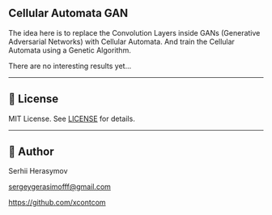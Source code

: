 ## Cellular Automata GAN

The idea here is to replace the Convolution Layers inside GANs (Generative Adversarial Networks) with Cellular Automata. And train the Cellular Automata using a Genetic Algorithm.

There are no interesting results yet...

---

## 📄 License

MIT License. See [LICENSE](LICENSE) for details.

---

## 👤 Author

Serhii Herasymov  

sergeygerasimofff@gmail.com  

https://github.com/xcontcom
